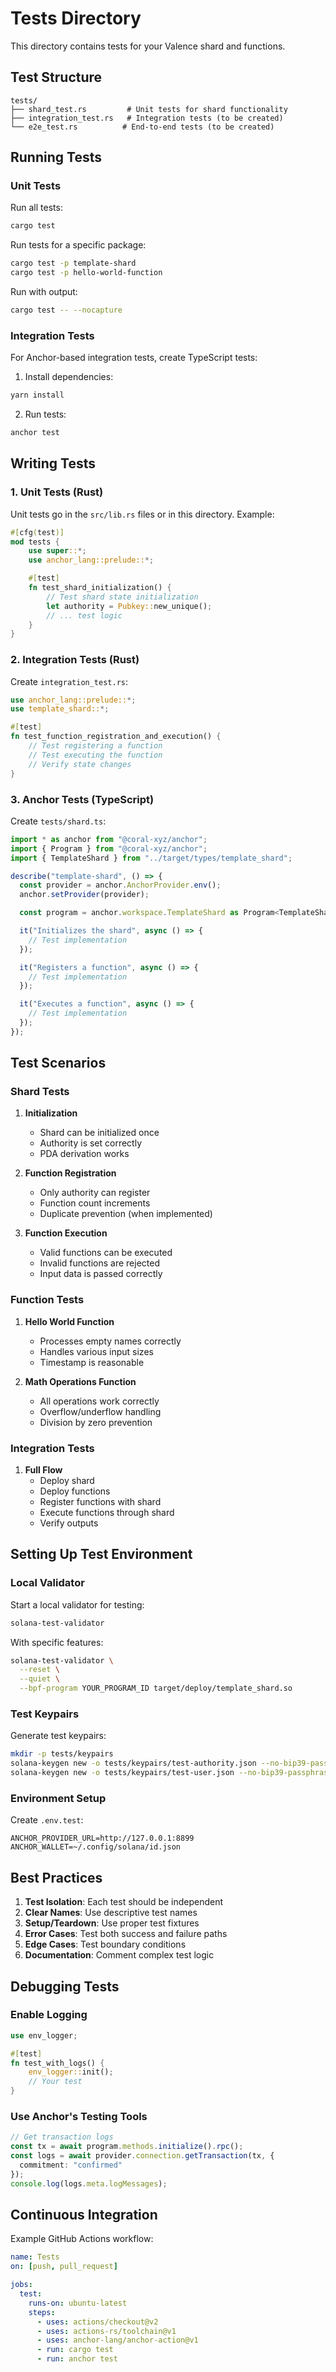 # Tests Directory

This directory contains tests for your Valence shard and functions.

## Test Structure

```
tests/
├── shard_test.rs         # Unit tests for shard functionality
├── integration_test.rs   # Integration tests (to be created)
└── e2e_test.rs          # End-to-end tests (to be created)
```

## Running Tests

### Unit Tests

Run all tests:
```bash
cargo test
```

Run tests for a specific package:
```bash
cargo test -p template-shard
cargo test -p hello-world-function
```

Run with output:
```bash
cargo test -- --nocapture
```

### Integration Tests

For Anchor-based integration tests, create TypeScript tests:

1. Install dependencies:
```bash
yarn install
```

2. Run tests:
```bash
anchor test
```

## Writing Tests

### 1. Unit Tests (Rust)

Unit tests go in the `src/lib.rs` files or in this directory. Example:

```rust
#[cfg(test)]
mod tests {
    use super::*;
    use anchor_lang::prelude::*;

    #[test]
    fn test_shard_initialization() {
        // Test shard state initialization
        let authority = Pubkey::new_unique();
        // ... test logic
    }
}
```

### 2. Integration Tests (Rust)

Create `integration_test.rs`:

```rust
use anchor_lang::prelude::*;
use template_shard::*;

#[test]
fn test_function_registration_and_execution() {
    // Test registering a function
    // Test executing the function
    // Verify state changes
}
```

### 3. Anchor Tests (TypeScript)

Create `tests/shard.ts`:

```typescript
import * as anchor from "@coral-xyz/anchor";
import { Program } from "@coral-xyz/anchor";
import { TemplateShard } from "../target/types/template_shard";

describe("template-shard", () => {
  const provider = anchor.AnchorProvider.env();
  anchor.setProvider(provider);

  const program = anchor.workspace.TemplateShard as Program<TemplateShard>;

  it("Initializes the shard", async () => {
    // Test implementation
  });

  it("Registers a function", async () => {
    // Test implementation
  });

  it("Executes a function", async () => {
    // Test implementation
  });
});
```

## Test Scenarios

### Shard Tests

1. **Initialization**
   - Shard can be initialized once
   - Authority is set correctly
   - PDA derivation works

2. **Function Registration**
   - Only authority can register
   - Function count increments
   - Duplicate prevention (when implemented)

3. **Function Execution**
   - Valid functions can be executed
   - Invalid functions are rejected
   - Input data is passed correctly

### Function Tests

1. **Hello World Function**
   - Processes empty names correctly
   - Handles various input sizes
   - Timestamp is reasonable

2. **Math Operations Function**
   - All operations work correctly
   - Overflow/underflow handling
   - Division by zero prevention

### Integration Tests

1. **Full Flow**
   - Deploy shard
   - Deploy functions
   - Register functions with shard
   - Execute functions through shard
   - Verify outputs

## Setting Up Test Environment

### Local Validator

Start a local validator for testing:
```bash
solana-test-validator
```

With specific features:
```bash
solana-test-validator \
  --reset \
  --quiet \
  --bpf-program YOUR_PROGRAM_ID target/deploy/template_shard.so
```

### Test Keypairs

Generate test keypairs:
```bash
mkdir -p tests/keypairs
solana-keygen new -o tests/keypairs/test-authority.json --no-bip39-passphrase
solana-keygen new -o tests/keypairs/test-user.json --no-bip39-passphrase
```

### Environment Setup

Create `.env.test`:
```env
ANCHOR_PROVIDER_URL=http://127.0.0.1:8899
ANCHOR_WALLET=~/.config/solana/id.json
```

## Best Practices

1. **Test Isolation**: Each test should be independent
2. **Clear Names**: Use descriptive test names
3. **Setup/Teardown**: Use proper test fixtures
4. **Error Cases**: Test both success and failure paths
5. **Edge Cases**: Test boundary conditions
6. **Documentation**: Comment complex test logic

## Debugging Tests

### Enable Logging

```rust
use env_logger;

#[test]
fn test_with_logs() {
    env_logger::init();
    // Your test
}
```

### Use Anchor's Testing Tools

```typescript
// Get transaction logs
const tx = await program.methods.initialize().rpc();
const logs = await provider.connection.getTransaction(tx, {
  commitment: "confirmed"
});
console.log(logs.meta.logMessages);
```

## Continuous Integration

Example GitHub Actions workflow:

```yaml
name: Tests
on: [push, pull_request]

jobs:
  test:
    runs-on: ubuntu-latest
    steps:
      - uses: actions/checkout@v2
      - uses: actions-rs/toolchain@v1
      - uses: anchor-lang/anchor-action@v1
      - run: cargo test
      - run: anchor test
```